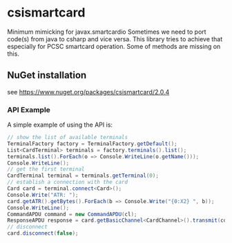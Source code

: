 # csismartcard
Minimum mimicking for javax.smartcardio
Sometimes we need to port code(s) from java to csharp and vice versa. This library tries to achieve that especially for PCSC smartcard operation. Some of methods are missing on this.

##  NuGet installation
see https://www.nuget.org/packages/csismartcard/2.0.4

###  API Example
A simple example of using the API is:
```csharp
// show the list of available terminals
TerminalFactory factory = TerminalFactory.getDefault();
List<CardTerminal> terminals = factory.terminals().list();
terminals.list().ForEach(o => Console.WriteLine(o.getName()));
Console.WriteLine();
// get the first terminal
CardTerminal terminal = terminals.getTerminal(0);
// establish a connection with the card
Card card = terminal.connect<Card>();
Console.Write("ATR: ");
card.getATR().getBytes().ForEach(b => Console.Write("{0:X2} ", b));
Console.WriteLine();
CommandAPDU command = new CommandAPDU(cl);
ResponseAPDU response = card.getBasicChannel<CardChannel>().transmit(command);
// disconnect
card.disconnect(false);
```
